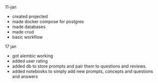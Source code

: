 11-jan
- created projected
- made docker compose for postgres
- made databases
- made crud
- basic workflow 

17 jan 
- got alembic working 
- added user rating
- added db to store prompts and pair them to questions and reviews. 
- added notebooks to simply add new prompts, concepts and questions and answers 